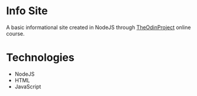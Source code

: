 # Info Site

A basic informational site created in NodeJS through [TheOdinProject](https://www.theodinproject.com) online course.

# Technologies

- NodeJS
- HTML
- JavaScript